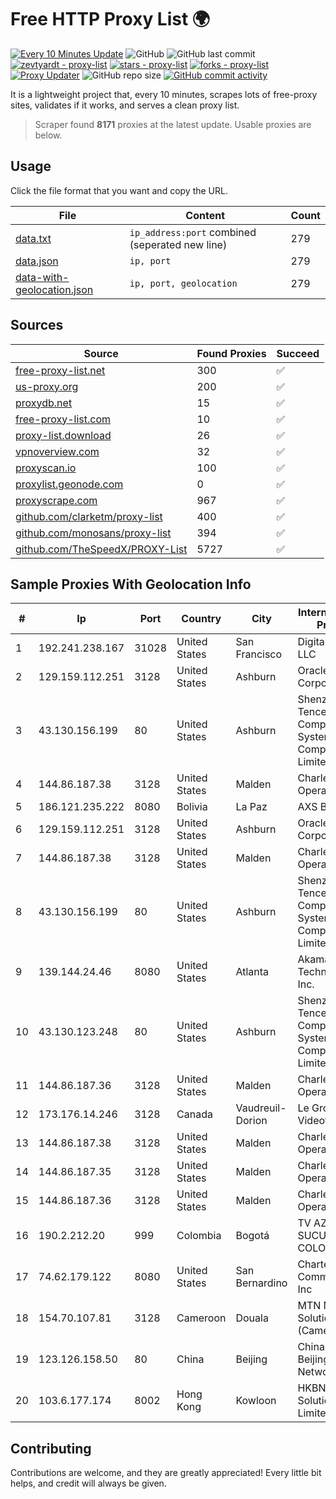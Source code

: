 
# Free HTTP Proxy List 🌍

[![Every 10 Minutes Update](https://github.com/mertguvencli/http-proxy-list/actions/workflows/main.yml/badge.svg?branch=main)](https://github.com/mertguvencli/http-proxy-list/actions/workflows/main.yml)
![GitHub](https://img.shields.io/github/license/mertguvencli/http-proxy-list)
![GitHub last commit](https://img.shields.io/github/last-commit/mertguvencli/http-proxy-list)
[![zevtyardt - proxy-list](https://img.shields.io/static/v1?label=zevtyardt&message=proxy-list&color=blue&logo=github)](https://github.com/zevtyardt/proxy-list "Go to GitHub repo")
[![stars - proxy-list](https://img.shields.io/github/stars/zevtyardt/proxy-list?style=social)](https://github.com/zevtyardt/proxy-list)
[![forks - proxy-list](https://img.shields.io/github/forks/zevtyardt/proxy-list?style=social)](https://github.com/zevtyardt/proxy-list)
[![Proxy Updater](https://github.com/zevtyardt/proxy-list/workflows/Proxy%20Updater/badge.svg)](https://github.com/zevtyardt/proxy-list/actions?query=workflow:"Proxy+Updater")
![GitHub repo size](https://img.shields.io/github/repo-size/zevtyardt/proxy-list)
[![GitHub commit activity](https://img.shields.io/github/commit-activity/m/zevtyardt/proxy-list?logo=commits)](https://github.com/zevtyardt/proxy-list/commits/main)

It is a lightweight project that, every 10 minutes, scrapes lots of free-proxy sites, validates if it works, and serves a clean proxy list.

> Scraper found **8171** proxies at the latest update. Usable proxies are below.

## Usage

Click the file format that you want and copy the URL.

|File|Content|Count|
|----|-------|-----|
|[data.txt](https://raw.githubusercontent.com/mertguvencli/http-proxy-list/main/proxy-list/data.txt)|`ip_address:port` combined (seperated new line)|279|
|[data.json](https://raw.githubusercontent.com/mertguvencli/http-proxy-list/main/proxy-list/data.json)|`ip, port`|279|
|[data-with-geolocation.json](https://raw.githubusercontent.com/mertguvencli/http-proxy-list/main/proxy-list/data-with-geolocation.json)|`ip, port, geolocation`|279|

## Sources

|Source|Found Proxies|Succeed|
|------|-------------|-------|
|[free-proxy-list.net](https://free-proxy-list.net)|300|✅|
|[us-proxy.org](https://www.us-proxy.org)|200|✅|
|[proxydb.net](http://proxydb.net)|15|✅|
|[free-proxy-list.com](https://free-proxy-list.com/?page=&port=&type%5B%5D=http&type%5B%5D=https&up_time=0&search=Search)|10|✅|
|[proxy-list.download](https://www.proxy-list.download/HTTP)|26|✅|
|[vpnoverview.com](https://vpnoverview.com/privacy/anonymous-browsing/free-proxy-servers)|32|✅|
|[proxyscan.io](https://www.proxyscan.io)|100|✅|
|[proxylist.geonode.com](https://proxylist.geonode.com/api/proxy-list?limit=300&page=1&sort_by=lastChecked&sort_type=desc&protocols=http,https)|0|✅|
|[proxyscrape.com](https://api.proxyscrape.com/v2/?request=displayproxies&protocol=http&timeout=10000&country=all&ssl=all&anonymity=all)|967|✅|
|[github.com/clarketm/proxy-list](https://raw.githubusercontent.com/clarketm/proxy-list/master/proxy-list-raw.txt)|400|✅|
|[github.com/monosans/proxy-list](https://raw.githubusercontent.com/monosans/proxy-list/main/proxies/http.txt)|394|✅|
|[github.com/TheSpeedX/PROXY-List](https://raw.githubusercontent.com/TheSpeedX/PROXY-List/master/http.txt)|5727|✅|


## Sample Proxies With Geolocation Info

|#|Ip|Port|Country|City|Internet Service Provider|
|-|--|----|-------|----|-------------------------|
|1|192.241.238.167|31028|United States|San Francisco|DigitalOcean, LLC|
|2|129.159.112.251|3128|United States|Ashburn|Oracle Corporation|
|3|43.130.156.199|80|United States|Ashburn|Shenzhen Tencent Computer Systems Company Limited|
|4|144.86.187.38|3128|United States|Malden|Charles River Operation|
|5|186.121.235.222|8080|Bolivia|La Paz|AXS Bolivia S. A.|
|6|129.159.112.251|3128|United States|Ashburn|Oracle Corporation|
|7|144.86.187.38|3128|United States|Malden|Charles River Operation|
|8|43.130.156.199|80|United States|Ashburn|Shenzhen Tencent Computer Systems Company Limited|
|9|139.144.24.46|8080|United States|Atlanta|Akamai Technologies, Inc.|
|10|43.130.123.248|80|United States|Ashburn|Shenzhen Tencent Computer Systems Company Limited|
|11|144.86.187.36|3128|United States|Malden|Charles River Operation|
|12|173.176.14.246|3128|Canada|Vaudreuil-Dorion|Le Groupe Videotron Ltee|
|13|144.86.187.38|3128|United States|Malden|Charles River Operation|
|14|144.86.187.35|3128|United States|Malden|Charles River Operation|
|15|144.86.187.36|3128|United States|Malden|Charles River Operation|
|16|190.2.212.20|999|Colombia|Bogotá|TV AZTECA SUCURSAL COLOMBIA|
|17|74.62.179.122|8080|United States|San Bernardino|Charter Communications Inc|
|18|154.70.107.81|3128|Cameroon|Douala|MTN Network Solutions (Cameroon)|
|19|123.126.158.50|80|China|Beijing|China Unicom Beijing Province Network|
|20|103.6.177.174|8002|Hong Kong|Kowloon|HKBN Enterprise Solutions HK Limited|



## Contributing

Contributions are welcome, and they are greatly appreciated! Every
little bit helps, and credit will always be given.

